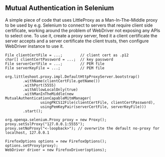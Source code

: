Mutual Authentication in Selenium
---

A simple piece of code that uses LittleProxy as a Man-In-The-Middle proxy to be used by e.g. Selenium to connect to 
servers that require client side certificate, working around the problem of WebDriver not exposing any APIs to select 
one. To use it, create a proxy server, feed it a client certificate the server accepts and a server certificate the 
client trusts, then configure WebDriver instance to use it.

    File clientCertFile = ...;        // client cert as .p12
    char[] clientCertPassword = ...;  // key password 
    File serverCertFile = ...;        // PEM file
    File serverKeyFile = ...;         // PEM file

    org.littleshoot.proxy.impl.DefaultHttpProxyServer.bootstrap()
			.withName(clientCertFile.getName())
			.withPort(5555)
			.withAllowLocalOnly(true)
			.withManInTheMiddle(new MutualAuthenticationCapableMitmManager(
					usingPKCS12File(clientCertFile, clientCertPassword), 
					usingPemKeyPair(serverCertFile, serverKeyFile)))
			.start();

    org.openqa.selenium.Proxy proxy = new Proxy();
    proxy.setSslProxy("127.0.0.1:5555");
    proxy.setNoProxy("<-loopback>"); // overwrite the default no-proxy for localhost, 127.0.0.1
    
    FirefoxOptions options = new FirefoxOptions();
    options.setProxy(proxy);
    WebDriver driver = new FirefoxDriver(options);

